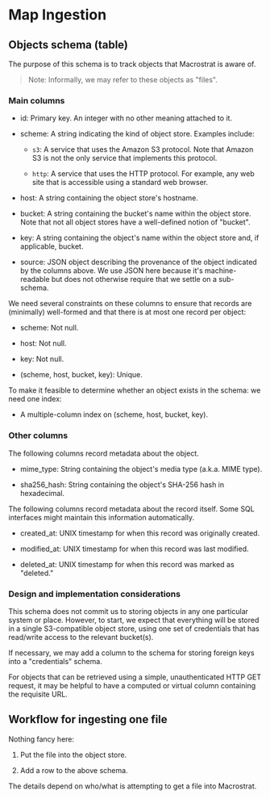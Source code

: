 # Map Ingestion

## Objects schema (table)

The purpose of this schema is to track objects that Macrostrat is aware of.

> Note: Informally, we may refer to these objects as "files".

### Main columns

- id: Primary key. An integer with no other meaning attached to it.

- scheme: A string indicating the kind of object store. Examples include:

  - `s3`: A service that uses the Amazon S3 protocol. Note that Amazon S3
    is not the only service that implements this protocol.

  - `http`: A service that uses the HTTP protocol. For example, any web site
    that is accessible using a standard web browser.

- host: A string containing the object store's hostname.

- bucket: A string containing the bucket's name within the object store.
  Note that not all object stores have a well-defined notion of "bucket".

- key: A string containing the object's name within the object store and,
  if applicable, bucket.

- source: JSON object describing the provenance of the object indicated by
  the columns above. We use JSON here because it's machine-readable but does
  not otherwise require that we settle on a sub-schema.

We need several constraints on these columns to ensure that records are
(minimally) well-formed and that there is at most one record per object:

- scheme: Not null.

- host: Not null.

- key: Not null.

- (scheme, host, bucket, key): Unique.

To make it feasible to determine whether an object exists in the schema:
we need one index:

- A multiple-column index on (scheme, host, bucket, key).

### Other columns

The following columns record metadata about the object.

- mime\_type: String containing the object's media type (a.k.a. MIME type).

- sha256\_hash: String containing the object's SHA-256 hash in hexadecimal.

The following columns record metadata about the record itself. Some SQL
interfaces might maintain this information automatically.

- created\_at: UNIX timestamp for when this record was originally created.

- modified\_at: UNIX timestamp for when this record was last modified.

- deleted\_at: UNIX timestamp for when this record was marked as "deleted."

### Design and implementation considerations

This schema does not commit us to storing objects in any one particular
system or place. However, to start, we expect that everything will be stored
in a single S3-compatible object store, using one set of credentials that
has read/write access to the relevant bucket(s).

If necessary, we may add a column to the schema for storing foreign keys
into a "credentials" schema.

For objects that can be retrieved using a simple, unauthenticated HTTP GET
request, it may be helpful to have a computed or virtual column containing
the requisite URL.

## Workflow for ingesting one file

Nothing fancy here:

1. Put the file into the object store.

2. Add a row to the above schema.

The details depend on who/what is attempting to get a file into Macrostrat.
